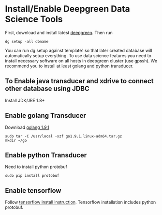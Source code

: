 Install/Enable Deepgreen Data Science Tools
===========================================

First, download and install latest [deepgreen](http://vitessedata.com/deepgreen-db-download/).  Then run
```
dg setup -all dbname
```

You can run dg setup against template1 so that later created database
will automatically setup everything.   To use data science features you
need to install necessary software on all hosts in deepgreen 
cluster (use gpssh).  We recommend you to install at least golang and 
python transducer.

To Enable java transducer and xdrive to connect other database using JDBC
--------------------------------------------------------------------------
Install JDK/JRE 1.8+ 

Enable golang Transducer
------------------------
Download [golang 1.9.1](https://storage.googleapis.com/golang/go1.9.1.linux-amd64.tar.gz) 
```
sudo tar -C /usr/local -xzf go1.9.1.linux-adm64.tar.gz
mkdir ~/go
```

Enable python Transducer
------------------------
Need to install python protobuf
```
sudo pip install protobuf
```

Enable tensorflow
-----------------
Follow [tensorflow install instruction](https://www.tensorflow.org/install).  Tensorflow installation
includes python protobuf.

